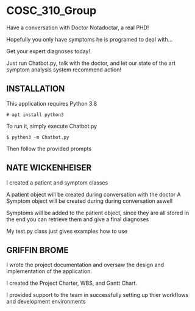 # COSC_310_Group

Have a conversation with Doctor Notadoctar, a real PHD!

Hopefully you only have symptoms he is programed to deal with...

Get your expert diagnoses today!

Just run Chatbot.py, talk with the doctor, and let our state of the art symptom analysis
system recommend action!

## INSTALLATION
This application requires Python 3.8

`# apt install python3`

To run it, simply execute Chatbot.py

`$ python3 -m Chatbot.py`

Then follow the provided prompts

## NATE WICKENHEISER
I created a patient and symptom classes

A patient object will be created during conversation with the doctor
A Symptom object will be created during during conversation aswell

Symptoms will be added to the patient object, since they are all stored
in the end you can retrieve them and give a final diagnoses

My test.py class just gives examples how to use

## GRIFFIN BROME
I wrote the project documentation and oversaw the design and implementation of the application.

I created the Project Charter, WBS, and Gantt Chart.

I provided support to the team in successfully setting up thier workflows and development environments
